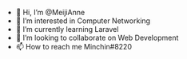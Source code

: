 - 👋 Hi, I’m @MeijiAnne
- 👀 I’m interested in Computer Networking
- 🌱 I’m currently learning Laravel
- 💞️ I’m looking to collaborate on Web Development
- 📫 How to reach me Minchin#8220

<!---
MeijiAnne/MeijiAnne is a ✨ special ✨ repository because its `README.md` (this file) appears on your GitHub profile.
You can click the Preview link to take a look at your changes.
--->
